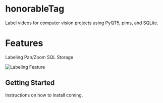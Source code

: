 # honorableTag

Label videos for computer vision projects using PyQT5, pims, and SQLite.

# Features
Labeling
Pan/Zoom
SQL Storage

![Labeling Feature](https://media.giphy.com/media/fYC5IGe6ApmXwRgncP/giphy.gif)

## Getting Started

Instructions on how to install coming.
